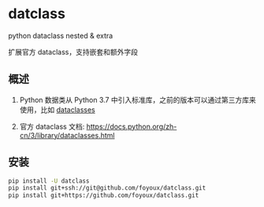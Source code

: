 # datclass

python dataclass nested & extra

扩展官方 dataclass，支持嵌套和额外字段

## 概述

1. Python 数据类从 Python 3.7
   中引入标准库，之前的版本可以通过第三方库来使用，比如 [dataclasses](https://github.com/ericvsmith/dataclasses)

2. 官方 dataclass 文档: https://docs.python.org/zh-cn/3/library/dataclasses.html

## 安装

```sh
pip install -U datclass
pip install git+ssh://git@github.com/foyoux/datclass.git
pip install git+https://github.com/foyoux/datclass.git
```
